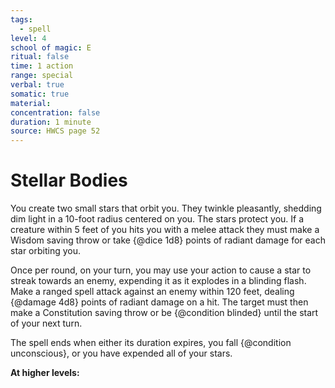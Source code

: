 ```yaml
---
tags:
  - spell
level: 4
school of magic: E
ritual: false
time: 1 action
range: special
verbal: true
somatic: true
material: 
concentration: false
duration: 1 minute
source: HWCS page 52
---
```

# Stellar Bodies
You create two small stars that orbit you. They twinkle pleasantly, shedding dim light in a 10-foot radius centered on you. The stars protect you. If a creature within 5 feet of you hits you with a melee attack they must make a Wisdom saving throw or take {@dice 1d8} points of radiant damage for each star orbiting you.

Once per round, on your turn, you may use your action to cause a star to streak towards an enemy, expending it as it explodes in a blinding flash. Make a ranged spell attack against an enemy within 120 feet, dealing {@damage 4d8} points of radiant damage on a hit. The target must then make a Constitution saving throw or be {@condition blinded} until the start of your next turn.

The spell ends when either its duration expires, you fall {@condition unconscious}, or you have expended all of your stars.

**At higher levels:** 